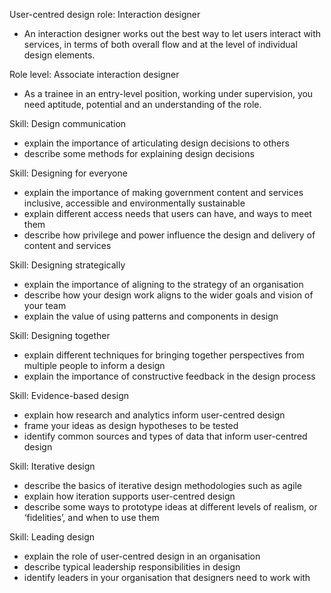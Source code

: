 User-centred design role: Interaction designer
- An interaction designer works out the best way to let users interact with services, in terms of both overall flow and at the level of individual design elements.

Role level: Associate interaction designer
- As a trainee in an entry-level position, working under supervision, you need aptitude, potential and an understanding of the role.

Skill: Design communication
- explain the importance of articulating design decisions to others
- describe some methods for explaining design decisions

Skill: Designing for everyone
- explain the importance of making government content and services inclusive, accessible and environmentally sustainable
- explain different access needs that users can have, and ways to meet them
- describe how privilege and power influence the design and delivery of content and services

Skill: Designing strategically
- explain the importance of aligning to the strategy of an organisation
- describe how your design work aligns to the wider goals and vision of your team
- explain the value of using patterns and components in design

Skill: Designing together
- explain different techniques for bringing together perspectives from multiple people to inform a design
- explain the importance of constructive feedback in the design process

Skill: Evidence-based design
- explain how research and analytics inform user-centred design
- frame your ideas as design hypotheses to be tested
- identify common sources and types of data that inform user-centred design

Skill: Iterative design
- describe the basics of iterative design methodologies such as agile
- explain how iteration supports user-centred design
- describe some ways to prototype ideas at different levels of realism, or ‘fidelities’, and when to use them

Skill: Leading design
- explain the role of user-centred design in an organisation
- describe typical leadership responsibilities in design
- identify leaders in your organisation that designers need to work with